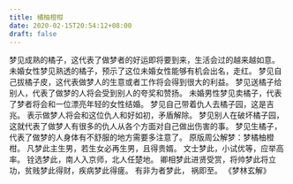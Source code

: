 ```yaml
---
title: 橘柚橙柑
date: 2020-02-15T20:54:12+08:00
draft: false
---
```


梦见成熟的橘子，这代表了做梦者的好运即将要到来，生活会过的越来越如意。
未婚女性梦见熟透的橘子，预示了这位未婚女性能够有机会出名，走红。
梦见自己拔橘子皮，这代表做梦人的生意或者工作将会得到很大的利益。
梦见送橘子给别人，代表了做梦的人将会受到别人的夸奖和赞扬。
未婚男性梦见卖橘子，代表了梦者将会和一位漂亮年轻的女性结婚。
梦见自己带着仇人去橘子园，这是吉兆。
表示做梦人将会和这位仇人和好如初，矛盾解除。
梦见别人在破坏橘子园，这就代表了做梦人有很多的仇人从各个方面对自己做出伤害的事。
梦见生橘子，代表了做梦的人身体有不舒服的地方需要多注意了。
原版周公解梦：梦橘柚橙柑。
凡梦此主生男，若生女必再生男，且得贵婿。
文士梦此，小试优等，应举高率。
铨选梦此，南人入京师，北人任楚地。
卿相梦此进贤受赏，将帅梦此将立功，贫贱梦此得财，疾病梦此得瘥。
有非为者梦此， 祸即至。
《梦林玄解》
